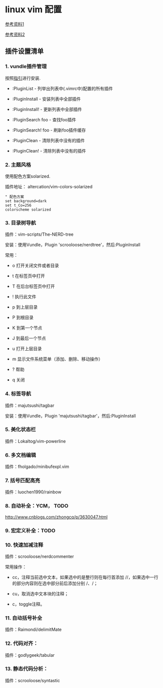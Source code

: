 # linux vim 配置

[参考资料1](http://www.cnblogs.com/zhongcq/p/3642794.html)

[参考资料2](https://github.com/amix/vimrc/blob/master/vimrcs/basic.vim)

## 插件设置清单

### 1. vundle插件管理

按照[指引](https://github.com/VundleVim/Vundle.vim)进行安装.

* :PluginList        - 列举出列表中(.vimrc中)配置的所有插件

* :PluginInstall     - 安装列表中全部插件

* :PluginInstall!    - 更新列表中全部插件

* :PluginSearch foo  - 查找foo插件

* :PluginSearch! foo - 刷新foo插件缓存

* :PluginClean       - 清除列表中没有的插件

* :PluginClean!      - 清除列表中没有的插件

### 2. 主题风格

使用配色方案solarized.

插件地址： altercation/vim-colors-solarized

```
" 配色方案
set background=dark
set t_Co=256
colorscheme solarized
```

### 3. 目录树导航

插件：vim-scripts/The-NERD-tree

安装：使用Vundle，Plugin 'scrooloose/nerdtree'，然后:PluginInstall

常用：

+ o 打开关闭文件或者目录

+ t 在标签页中打开

+ T 在后台标签页中打开

+ ! 执行此文件

+ p 到上层目录

+ P 到根目录

+ K 到第一个节点

+ J 到最后一个节点

+ u 打开上层目录

+ m 显示文件系统菜单（添加、删除、移动操作）

+ ? 帮助

+ q 关闭

### 4. 标签导航

插件：majutsushi/tagbar

安装：使用Vundle，Plugin 'majutsushi/tagbar'，然后:PluginInstall

### 5. 美化状态栏

插件：Lokaltog/vim-powerline
    
### 6. 多文档编辑

插件：fholgado/minibufexpl.vim

### 7. 括号匹配高亮

插件：luochen1990/rainbow

### 8. 自动补全：YCM， TODO

http://www.cnblogs.com/zhongcq/p/3630047.html

### 9. 宏定义补全：TODO

### 10. 快速加减注释

插件：scrooloose/nerdcommenter

常用操作：

+ <leader>cc，注释当前选中文本，如果选中的是整行则在每行首添加 //，如果选中一行的部分内容则在选中部分前后添加分别 /、/；

+ <leader>cu，取消选中文本块的注释；

+ <leader>c<space>，toggle注释。

### 11. 自动括号补全

插件：Raimondi/delimitMate

### 12. 代码对齐：

插件：godlygeek/tabular

### 13. 静态代码分析：

插件：scrooloose/syntastic




